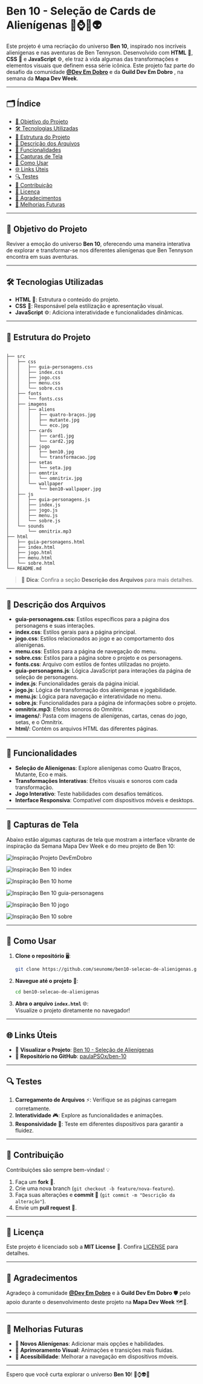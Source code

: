 # Ben 10 - Seleção de Cards de Alienígenas 👦⌚💥👽

Este projeto é uma recriação do universo **Ben 10**, inspirado nos incríveis alienígenas e nas aventuras de Ben Tennyson. Desenvolvido com **HTML** 🧱, **CSS** 🎨 e **JavaScript** ⚙️, ele traz à vida algumas das transformações e elementos visuais que definem essa série icônica. Este projeto faz parte do desafio da comunidade **[@Dev Em Dobro](https://github.com/devemdobro)** e da **Guild Dev Em Dobro** , na semana da **Mapa Dev Week**.

---

## 🗂️ Índice

- [🎯 Objetivo do Projeto](#🎯-objetivo-do-projeto)
- [🛠️ Tecnologias Utilizadas](#🛠️-tecnologias-utilizadas)
- [📂 Estrutura do Projeto](#📂-estrutura-do-projeto)
- [📄 Descrição dos Arquivos](#📄-descrição-dos-arquivos)
- [🌟 Funcionalidades](#🌟-funcionalidades)
- [🎨 Capturas de Tela](#🎨-capturas-de-tela)
- [🚀 Como Usar](#🚀-como-usar)
- [🌐 Links Úteis](#🌐-links-úteis)
- [🔍 Testes](#🔍-testes)
- [🤝 Contribuição](#🤝-contribuição)
- [📜 Licença](#📜-licença)
- [🙏 Agradecimentos](#🙏-agradecimentos)
- [🚧 Melhorias Futuras](#🚧-melhorias-futuras)

---

## 🎯 Objetivo do Projeto

Reviver a emoção do universo **Ben 10**, oferecendo uma maneira interativa de explorar e transformar-se nos diferentes alienígenas que Ben Tennyson encontra em suas aventuras.

---

## 🛠️ Tecnologias Utilizadas

- **HTML** 🧱: Estrutura o conteúdo do projeto.  
- **CSS** 🎨: Responsável pela estilização e apresentação visual.  
- **JavaScript** ⚙️: Adiciona interatividade e funcionalidades dinâmicas.  

---

## 📂 Estrutura do Projeto

```

├── src
│   ├── css
│   │   ├── guia-personagens.css
│   │   ├── index.css
│   │   ├── jogo.css
│   │   ├── menu.css
│   │   └── sobre.css
│   ├── fonts
│   │   └── fonts.css
│   ├── imagens
│   │   ├── aliens
│   │   │   ├── quatro-braços.jpg
│   │   │   ├── mutante.jpg
│   │   │   └── eco.jpg
│   │   ├── cards
│   │   │   ├── card1.jpg
│   │   │   └── card2.jpg
│   │   ├── jogo
│   │   │   ├── ben10.jpg
│   │   │   └── transformacao.jpg
│   │   ├── setas
│   │   │   └── seta.jpg
│   │   ├── omntrix
│   │   │   └── omnitrix.jpg
│   │   └── wallpaper
│   │       └── ben10-wallpaper.jpg
│   ├── js
│   │   ├── guia-personagens.js
│   │   ├── index.js
│   │   ├── jogo.js
│   │   ├── menu.js
│   │   └── sobre.js
│   └── sounds
│       └── omnitrix.mp3
├── html
│   ├── guia-personagens.html
│   ├── index.html
│   ├── jogo.html
│   ├── menu.html
│   └── sobre.html
└── README.md
```

> 🌟 **Dica**: Confira a seção **Descrição dos Arquivos** para mais detalhes.

---

## 📄 Descrição dos Arquivos

- **guia-personagens.css**: Estilos específicos para a página dos personagens e suas interações.
- **index.css**: Estilos gerais para a página principal.
- **jogo.css**: Estilos relacionados ao jogo e ao comportamento dos alienígenas.
- **menu.css**: Estilos para a página de navegação do menu.
- **sobre.css**: Estilos para a página sobre o projeto e os personagens.
- **fonts.css**: Arquivo com estilos de fontes utilizadas no projeto.
- **guia-personagens.js**: Lógica JavaScript para interações da página de seleção de personagens.
- **index.js**: Funcionalidades gerais da página inicial.
- **jogo.js**: Lógica de transformação dos alienígenas e jogabilidade.
- **menu.js**: Lógica para navegação e interatividade no menu.
- **sobre.js**: Funcionalidades para a página de informações sobre o projeto.
- **omnitrix.mp3**: Efeitos sonoros do Omnitrix.
- **imagens/**: Pasta com imagens de alienígenas, cartas, cenas do jogo, setas, e o Omnitrix.
- **html/**: Contém os arquivos HTML das diferentes páginas. 

---

## 🌟 Funcionalidades

- **Seleção de Alienígenas**: Explore alienígenas como Quatro Braços, Mutante, Eco e mais.  
- **Transformações Interativas**: Efeitos visuais e sonoros com cada transformação.  
- **Jogo Interativo**: Teste habilidades com desafios temáticos.  
- **Interface Responsiva**: Compatível com dispositivos móveis e desktops.  

---

## 🎨 Capturas de Tela

Abaixo estão algumas capturas de tela que mostram a interface vibrante de inspiração da Semana Mapa Dev Week e do meu projeto de Ben 10:

![Inspiração Projeto DevEmDobro](imagens/projeto-devemdobro-inspiração.png)

![Inspiração Ben 10 index](imagens/proj-ben10-0.png)

![Inspiração Ben 10 home](imagens/proj-ben10-1.png)

![Inspiração Ben 10 guia-personagens](imagens/proj-ben10-2.png)

![Inspiração Ben 10 jogo](imagens/proj-ben10-3.png)

![Inspiração Ben 10 sobre](imagens/proj-ben10-4.png)

---

## 🚀 Como Usar

1. **Clone o repositório** 🖥️:  
   ```bash
   git clone https://github.com/seunome/ben10-selecao-de-alienigenas.git
   ```
2. **Navegue até o projeto** 📂:  
   ```bash
   cd ben10-selecao-de-alienigenas
   ```
3. **Abra o arquivo `index.html`** 🌐:  
   Visualize o projeto diretamente no navegador!  

---

## 🌐 Links Úteis

- 🌟 **Visualizar o Projeto**: [Ben 10 - Seleção de Alienígenas](https://paulapsox.github.io/ben-10/)  
- 📂 **Repositório no GitHub**: [paulaPSOx/ben-10](https://github.com/paulaPSOx/ben-10)  

---

## 🔍 Testes

1. **Carregamento de Arquivos** ⚡: Verifique se as páginas carregam corretamente.  
2. **Interatividade** 🎮: Explore as funcionalidades e animações.  
3. **Responsividade** 📱: Teste em diferentes dispositivos para garantir a fluidez.  

---

## 🤝 Contribuição

Contribuições são sempre bem-vindas! 💡  
1. Faça um **fork** 🍴.  
2. Crie uma nova branch (`git checkout -b feature/nova-feature`).  
3. Faça suas alterações e **commit** 🔧 (`git commit -m "Descrição da alteração"`).  
4. Envie um **pull request** 📨.  

---

## 📜 Licença

Este projeto é licenciado sob a **MIT License** 📝. Confira [LICENSE](https://github.com/paulaPSOx/ben-10/LICENSE) para detalhes.  

---

## 🙏 Agradecimentos

Agradeço à comunidade **[@Dev Em Dobro](https://github.com/devemdobro)** e à **Guild Dev Em Dobro** 🛡️ pelo apoio durante o desenvolvimento deste projeto na **Mapa Dev Week** 🗺️🚀.  

---

## 🚧 Melhorias Futuras

- 🌌 **Novos Alienígenas**: Adicionar mais opções e habilidades.  
- 🎨 **Aprimoramento Visual**: Animações e transições mais fluidas.  
- 📱 **Acessibilidade**: Melhorar a navegação em dispositivos móveis.  

---

Espero que você curta explorar o universo **Ben 10**! 👦⌚👽✨
